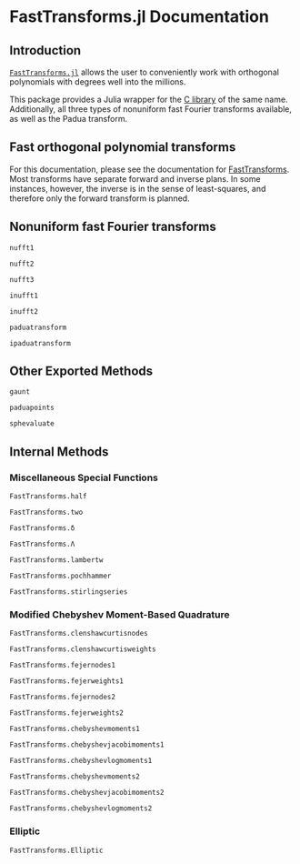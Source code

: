 # FastTransforms.jl Documentation

## Introduction

[`FastTransforms.jl`](https://github.com/JuliaApproximation/FastTransforms.jl) allows the user to conveniently work with orthogonal polynomials with degrees well into the millions.

This package provides a Julia wrapper for the [C library](https://github.com/MikaelSlevinsky/FastTransforms) of the same name. Additionally, all three types of nonuniform fast Fourier transforms available, as well as the Padua transform.

## Fast orthogonal polynomial transforms

For this documentation, please see the documentation for [FastTransforms](https://github.com/MikaelSlevinsky/FastTransforms). Most transforms have separate forward and inverse plans. In some instances, however, the inverse is in the sense of least-squares, and therefore only the forward transform is planned.

## Nonuniform fast Fourier transforms

```@docs
nufft1
```

```@docs
nufft2
```

```@docs
nufft3
```

```@docs
inufft1
```

```@docs
inufft2
```

```@docs
paduatransform
```

```@docs
ipaduatransform
```

## Other Exported Methods

```@docs
gaunt
```

```@docs
paduapoints
```

```@docs
sphevaluate
```

## Internal Methods

### Miscellaneous Special Functions

```@docs
FastTransforms.half
```

```@docs
FastTransforms.two
```

```@docs
FastTransforms.δ
```

```@docs
FastTransforms.Λ
```

```@docs
FastTransforms.lambertw
```

```@docs
FastTransforms.pochhammer
```

```@docs
FastTransforms.stirlingseries
```

### Modified Chebyshev Moment-Based Quadrature

```@docs
FastTransforms.clenshawcurtisnodes
```

```@docs
FastTransforms.clenshawcurtisweights
```

```@docs
FastTransforms.fejernodes1
```

```@docs
FastTransforms.fejerweights1
```

```@docs
FastTransforms.fejernodes2
```

```@docs
FastTransforms.fejerweights2
```

```@docs
FastTransforms.chebyshevmoments1
```

```@docs
FastTransforms.chebyshevjacobimoments1
```

```@docs
FastTransforms.chebyshevlogmoments1
```

```@docs
FastTransforms.chebyshevmoments2
```

```@docs
FastTransforms.chebyshevjacobimoments2
```

```@docs
FastTransforms.chebyshevlogmoments2
```

### Elliptic

```@docs
FastTransforms.Elliptic
```
